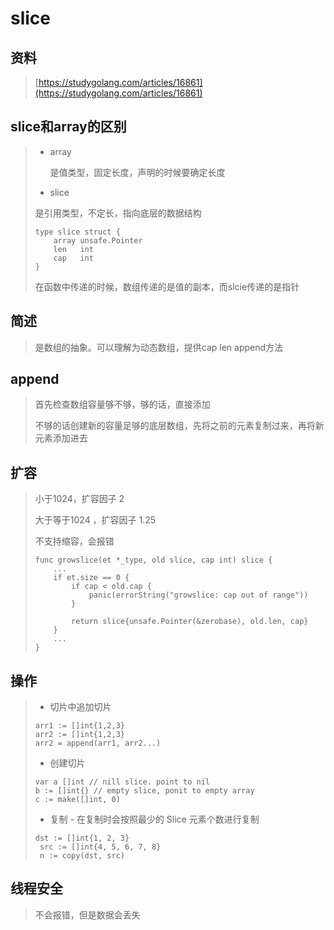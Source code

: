 # slice

## 资料

> [https://studygolang.com/articles/16861](https://studygolang.com/articles/16861)

## slice和array的区别

> * array
>
>   是值类型，固定长度，声明的时候要确定长度
>
> * slice
>
> 是引用类型，不定长，指向底层的数据结构
>
> ```
> type slice struct {
>     array unsafe.Pointer
>     len   int
>     cap   int
> }
> ```
>
> 在函数中传递的时候，数组传递的是值的副本，而slcie传递的是指针

## 简述

> 是数组的抽象。可以理解为动态数组，提供cap len append方法

## append

> 首先检查数组容量够不够，够的话，直接添加
>
> 不够的话创建新的容量足够的底层数组，先将之前的元素复制过来，再将新元素添加进去

## 扩容

> 小于1024，扩容因子  2
>
> 大于等于1024 ，扩容因子 1.25
>
> 不支持缩容，会报错
>
> ```
> func growslice(et *_type, old slice, cap int) slice {
>     ...
>     if et.size == 0 {
>         if cap < old.cap {
>             panic(errorString("growslice: cap out of range"))
>         }
>         
>         return slice{unsafe.Pointer(&zerobase), old.len, cap}
>     }
>     ...
> }
> ```

## 操作

> * 切片中追加切片
>
> ```
> arr1 := []int{1,2,3}
> arr2 := []int{1,2,3}
> arr2 = append(arr1, arr2...)
> ```
>
> * 创建切片
>
> ```
> var a []int // nill slice. point to nil
> b := []int{} // empty slice, ponit to empty array
> c := make([]int, 0)
> ```
>
> * 复制 - 在复制时会按照最少的 Slice 元素个数进行复制
>
> ```
> dst := []int{1, 2, 3}
>  src := []int{4, 5, 6, 7, 8}
>  n := copy(dst, src)
> ```

## 线程安全

> 不会报错，但是数据会丢失



